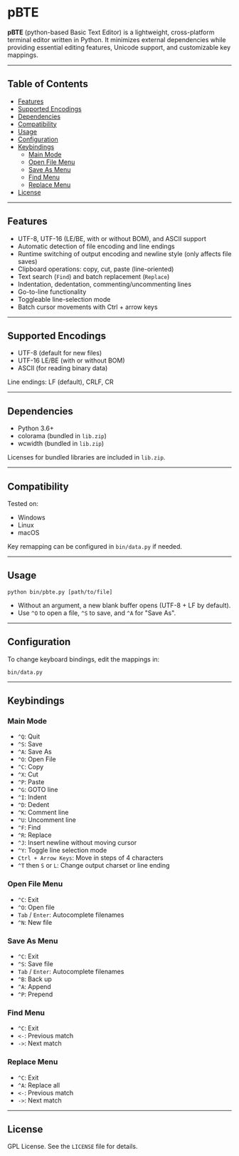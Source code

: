 # pBTE

**pBTE** (python-based Basic Text Editor) is a lightweight, cross-platform terminal editor written in Python. It minimizes external dependencies while providing essential editing features, Unicode support, and customizable key mappings.

---

## Table of Contents
- [Features](#features)
- [Supported Encodings](#supported-encodings)
- [Dependencies](#dependencies)
- [Compatibility](#compatibility)
- [Usage](#usage)
- [Configuration](#configuration)
- [Keybindings](#keybindings)
  - [Main Mode](#main-mode)
  - [Open File Menu](#open-file-menu)
  - [Save As Menu](#save-as-menu)
  - [Find Menu](#find-menu)
  - [Replace Menu](#replace-menu)
- [License](#license)

---

## Features
- UTF-8, UTF-16 (LE/BE, with or without BOM), and ASCII support
- Automatic detection of file encoding and line endings
- Runtime switching of output encoding and newline style (only affects file saves)
- Clipboard operations: copy, cut, paste (line-oriented)
- Text search (`Find`) and batch replacement (`Replace`)
- Indentation, dedentation, commenting/uncommenting lines
- Go-to-line functionality
- Toggleable line-selection mode
- Batch cursor movements with Ctrl + arrow keys

---

## Supported Encodings
- UTF-8 (default for new files)
- UTF-16 LE/BE (with or without BOM)
- ASCII (for reading binary data)

Line endings: LF (default), CRLF, CR

---

## Dependencies
- Python 3.6+
- colorama (bundled in `lib.zip`)
- wcwidth (bundled in `lib.zip`)

Licenses for bundled libraries are included in `lib.zip`.

---

## Compatibility
Tested on:
- Windows
- Linux
- macOS

Key remapping can be configured in `bin/data.py` if needed.

---


## Usage
```
python bin/pbte.py [path/to/file]
```

- Without an argument, a new blank buffer opens (UTF-8 + LF by default).
- Use `^O` to open a file, `^S` to save, and `^A` for "Save As".

---

## Configuration
To change keyboard bindings, edit the mappings in:
```
bin/data.py
```

---

## Keybindings

### Main Mode
- `^Q`: Quit
- `^S`: Save
- `^A`: Save As
- `^O`: Open File
- `^C`: Copy
- `^X`: Cut
- `^P`: Paste
- `^G`: GOTO line
- `^I`: Indent
- `^D`: Dedent
- `^K`: Comment line
- `^U`: Uncomment line
- `^F`: Find
- `^R`: Replace
- `^J`: Insert newline without moving cursor
- `^Y`: Toggle line selection mode
- `Ctrl + Arrow Keys`: Move in steps of 4 characters
- `^T` then `S` or `L`: Change output charset or line ending

### Open File Menu
- `^C`: Exit
- `^O`: Open file
- `Tab` / `Enter`: Autocomplete filenames
- `^N`: New file

### Save As Menu
- `^C`: Exit
- `^S`: Save file
- `Tab` / `Enter`: Autocomplete filenames
- `^B`: Back up
- `^A`: Append
- `^P`: Prepend

### Find Menu
- `^C`: Exit
- `<-`: Previous match
- `->`: Next match

### Replace Menu
- `^C`: Exit
- `^A`: Replace all
- `<-`: Previous match
- `->`: Next match

---

## License
GPL License. See the `LICENSE` file for details.
